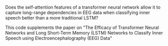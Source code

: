 Does the self-attention features of a transformer neural network allow it to capture long-range dependencies in EEG data when classifying inner speech better than a more traditional LSTM?

This code supplements the paper on "The Efficacy of Transformer Neural Networks and Long Short-Term Memory (LSTM) Networks to Classify Inner Speech using Electroencephalography (EEG) Data"

